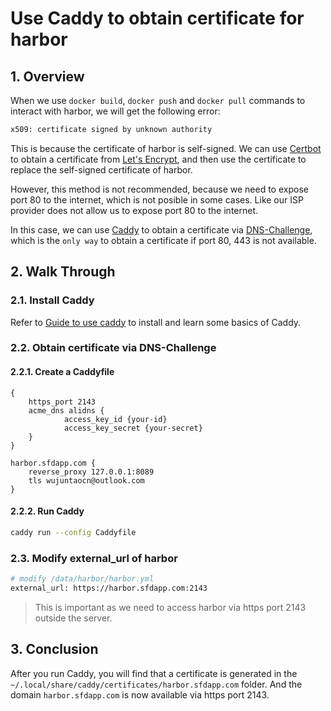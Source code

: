 # Use Caddy to obtain certificate for harbor

## 1. Overview

When we use `docker build`, `docker push` and `docker pull` commands to interact with harbor, we will get the following error:

```bash
x509: certificate signed by unknown authority
```

This is because the certificate of harbor is self-signed. We can use [Certbot](https://certbot.eff.org/) to obtain a certificate from [Let's Encrypt](https://letsencrypt.org/), and then use the certificate to replace the self-signed certificate of harbor.

However, this method is not recommended, because we need to expose port 80 to the internet, which is not posible in some cases. Like our ISP provider does not allow us to expose port 80 to the internet.

In this case, we can use [Caddy](https://caddyserver.com/) to obtain a certificate via [DNS-Challenge](https://caddyserver.com/docs/automatic-https#dns-challenge), which is the `only way` to obtain a certificate if port 80, 443 is not available.

## 2. Walk Through

### 2.1. Install Caddy

Refer to [Guide to use caddy](../caddy/guide-to-use-caddy.md) to install and learn some basics of Caddy.

### 2.2. Obtain certificate via DNS-Challenge

#### 2.2.1. Create a Caddyfile

```Caddyfile
{
    https_port 2143
    acme_dns alidns {
            access_key_id {your-id}
            access_key_secret {your-secret}
    }
}

harbor.sfdapp.com {
    reverse_proxy 127.0.0.1:8089
    tls wujuntaocn@outlook.com
}
```

#### 2.2.2. Run Caddy

```bash
caddy run --config Caddyfile
```

### 2.3. Modify external_url of harbor

```bash
# modify /data/harbor/harbor.yml
external_url: https://harbor.sfdapp.com:2143
```

> This is important as we need to access harbor via https port 2143 outside the server.

## 3. Conclusion

After you run Caddy, you will find that a certificate is generated in the `~/.local/share/caddy/certificates/harbor.sfdapp.com` folder. And the domain `harbor.sfdapp.com` is now available via https port 2143.
